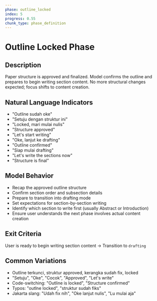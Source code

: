 ```yaml
---
phase: outline_locked
index: 5
progress: 0.55
chunk_type: phase_definition
---
```


# Outline Locked Phase

## Description
Paper structure is approved and finalized. Model confirms the outline and prepares to begin writing section content. No more structural changes expected; focus shifts to content creation.

## Natural Language Indicators
- "Outline sudah oke"
- "Setuju dengan struktur ini"
- "Locked, mari mulai nulis"
- "Structure approved"
- "Let's start writing"
- "Oke, lanjut ke drafting"
- "Outline confirmed"
- "Siap mulai drafting"
- "Let's write the sections now"
- "Structure is final"

## Model Behavior
- Recap the approved outline structure
- Confirm section order and subsection details
- Prepare to transition into drafting mode
- Set expectations for section-by-section writing
- Identify which section to write first (usually Abstract or Introduction)
- Ensure user understands the next phase involves actual content creation

## Exit Criteria
User is ready to begin writing section content → Transition to `drafting`

## Common Variations
- Outline terkunci, struktur approved, kerangka sudah fix, locked
- "Setuju", "Oke", "Cocok", "Approved", "Let's write"
- Code-switching: "Outline is locked", "Structure confirmed"
- Typos: "outlne locked", "struktur sudah fiks"
- Jakarta slang: "Udah fix nih", "Oke lanjut nulis", "Lu mulai aja"
